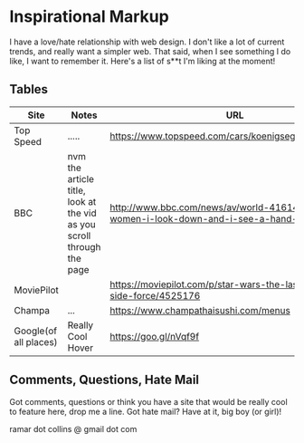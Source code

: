 # Inspirational Markup

I have a love/hate relationship with web design.   I don't like a lot of current trends, and really want a simpler web.   That said, when I see something I do like, I want to remember it.  Here's a list of s**t I'm liking at the moment!


## Tables

|Site      | Notes           | URL                                                        |
|--------- | --------------- | ---------------------------------------------------------- |
|Top Speed | .....           | https://www.topspeed.com/cars/koenigsegg/index52.html      |
|BBC	| nvm the article title, look at the vid as you scroll through the page	| http://www.bbc.com/news/av/world-41614721/100-women-i-look-down-and-i-see-a-hand-on-my-boob
|MoviePilot|		|https://moviepilot.com/p/star-wars-the-last-jedi-gray-side-force/4525176
|Champa|...		|https://www.champathaisushi.com/menus
|Google(of all places)|Really Cool Hover| https://goo.gl/nVqf9f

## Comments, Questions, Hate Mail

Got comments, questions or think you have a site that would be really cool to feature here, drop me a line.
Got hate mail?  Have at it, big boy (or girl)!   

ramar dot collins @ gmail dot com

